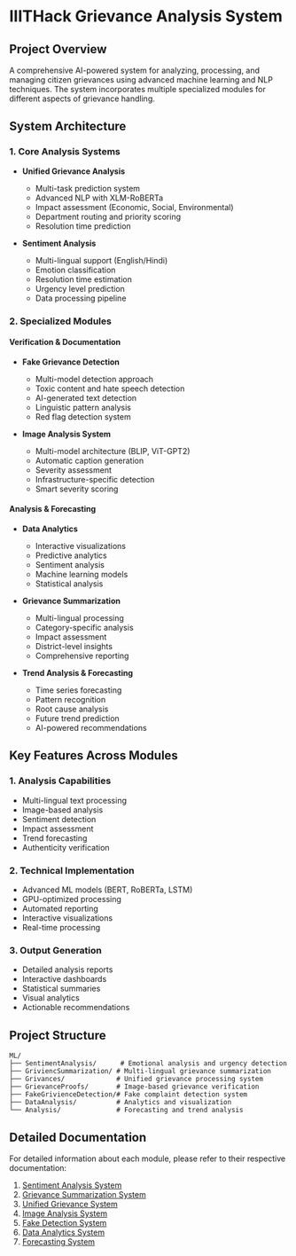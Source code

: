 # IIITHack Grievance Analysis System

## Project Overview
A comprehensive AI-powered system for analyzing, processing, and managing citizen grievances using advanced machine learning and NLP techniques. The system incorporates multiple specialized modules for different aspects of grievance handling.

## System Architecture

### 1. Core Analysis Systems
- **Unified Grievance Analysis**
  - Multi-task prediction system
  - Advanced NLP with XLM-RoBERTa
  - Impact assessment (Economic, Social, Environmental)
  - Department routing and priority scoring
  - Resolution time prediction

- **Sentiment Analysis**
  - Multi-lingual support (English/Hindi)
  - Emotion classification
  - Resolution time estimation
  - Urgency level prediction
  - Data processing pipeline

### 2. Specialized Modules

#### Verification & Documentation
- **Fake Grievance Detection**
  - Multi-model detection approach
  - Toxic content and hate speech detection
  - AI-generated text detection
  - Linguistic pattern analysis
  - Red flag detection system

- **Image Analysis System**
  - Multi-model architecture (BLIP, ViT-GPT2)
  - Automatic caption generation
  - Severity assessment
  - Infrastructure-specific detection
  - Smart severity scoring

#### Analysis & Forecasting
- **Data Analytics**
  - Interactive visualizations
  - Predictive analytics
  - Sentiment analysis
  - Machine learning models
  - Statistical analysis

- **Grievance Summarization**
  - Multi-lingual processing
  - Category-specific analysis
  - Impact assessment
  - District-level insights
  - Comprehensive reporting

- **Trend Analysis & Forecasting**
  - Time series forecasting
  - Pattern recognition
  - Root cause analysis
  - Future trend prediction
  - AI-powered recommendations

## Key Features Across Modules

### 1. Analysis Capabilities
- Multi-lingual text processing
- Image-based analysis
- Sentiment detection
- Impact assessment
- Trend forecasting
- Authenticity verification

### 2. Technical Implementation
- Advanced ML models (BERT, RoBERTa, LSTM)
- GPU-optimized processing
- Automated reporting
- Interactive visualizations
- Real-time processing

### 3. Output Generation
- Detailed analysis reports
- Interactive dashboards
- Statistical summaries
- Visual analytics
- Actionable recommendations

## Project Structure

```plaintext
ML/
├── SentimentAnalysis/      # Emotional analysis and urgency detection
├── GriviencSummarization/ # Multi-lingual grievance summarization
├── Grivances/             # Unified grievance processing system
├── GrievanceProofs/       # Image-based grievance verification
├── FakeGrivienceDetection/# Fake complaint detection system
├── DataAnalysis/          # Analytics and visualization
└── Analysis/              # Forecasting and trend analysis
```

## Detailed Documentation

For detailed information about each module, please refer to their respective documentation:

1. [Sentiment Analysis System](./SentimentAnalysis/README.md)
2. [Grievance Summarization System](./GriviencSummarization/README.md)
3. [Unified Grievance System](./Grivances/README.md)
4. [Image Analysis System](./GrievanceProofs/README.md)
5. [Fake Detection System](./FakeGrivienceDetection/README.md)
6. [Data Analytics System](./DataAnalysis/README.md)
7. [Forecasting System](./Analysis/README.md)
